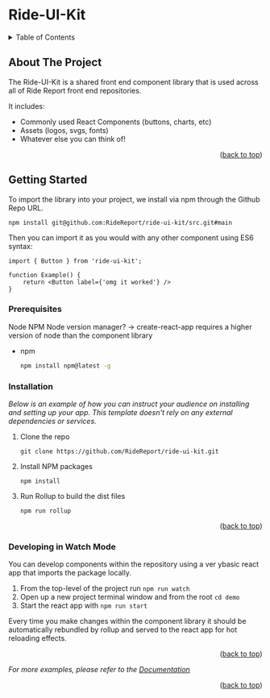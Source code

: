 # Ride-UI-Kit

<!-- TABLE OF CONTENTS -->
<details>
  <summary>Table of Contents</summary>
  <ol>
    <li>
      <a href="#about-ride-ui-kit">About Ride-UI-Kit</a>
    </li>
    <li>
      <a href="#getting-started">Getting Started</a>
      <ul>
        <li><a href="#prerequisites">Prerequisites</a></li>
        <li><a href="#installation">Installation</a></li>
      </ul>
    </li>
    <li><a href="#developing-components-locally">Developing Components Locally</a></li>

  </ol>
</details>

<!-- ABOUT THE PROJECT -->

## About The Project

The Ride-UI-Kit is a shared front end component library that is used across all of Ride Report front end repositories.

It includes:

- Commonly used React Components (buttons, charts, etc)
- Assets (logos, svgs, fonts)
- Whatever else you can think of!

<p align="right">(<a href="#top">back to top</a>)</p>

<!-- GETTING STARTED -->

## Getting Started

To import the library into your project, we install via npm through the Github Repo URL.

```
npm install git@github.com:RideReport/ride-ui-kit/src.git#main
```

Then you can import it as you would with any other component using ES6 syntax:

```
import { Button } from 'ride-ui-kit';

function Example() {
    return <Button label={'omg it worked'} />
}
```

### Prerequisites

Node
NPM
Node version manager? -> create-react-app requires a higher version of node than the component library

- npm
  ```sh
  npm install npm@latest -g
  ```

### Installation

_Below is an example of how you can instruct your audience on installing and setting up your app. This template doesn't rely on any external dependencies or services._

1. Clone the repo
   ```
   git clone https://github.com/RideReport/ride-ui-kit.git
   ```
2. Install NPM packages
   ```
   npm install
   ```
3. Run Rollup to build the dist files
   ```
   npm run rollup
   ```

<p align="right">(<a href="#top">back to top</a>)</p>

### Developing in Watch Mode

You can develop components within the repository using a ver ybasic react app that imports the package locally.

1. From the top-level of the project run `npm run watch`
2. Open up a new project terminal window and from the root `cd demo`
3. Start the react app with `npm run start`

Every time you make changes within the component library it should be automatically rebundled by rollup and served to the react app for hot reloading effects.

<p align="right">(<a href="#top">back to top</a>)</p>

_For more examples, please refer to the [Documentation](https://example.com)_

<p align="right">(<a href="#top">back to top</a>)</p>
